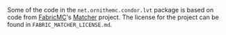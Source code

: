 Some of the code in the `net.ornithemc.condor.lvt` package is based on code from [FabricMC](https://fabricmc.net/)'s [Matcher](https://github.com/FabricMC/Matcher) project. The license for the project can be found in `FABRIC_MATCHER_LICENSE.md`.